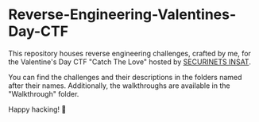 # Reverse-Engineering-Valentines-Day-CTF
This repository houses reverse engineering challenges, crafted by me, for the Valentine's Day CTF "Catch The Love" hosted by [SECURINETS INSAT](https://securinets.tn/).

You can find the challenges and their descriptions in the folders named after their names. Additionally, the walkthroughs are available in the "Walkthrough" folder.

Happy hacking! 🎉
    
